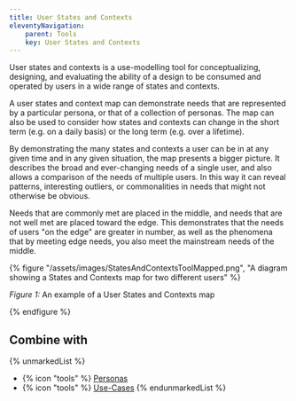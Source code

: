```yaml
---
title: User States and Contexts
eleventyNavigation:
    parent: Tools
    key: User States and Contexts
---
```


User states and contexts is a use-modelling tool for conceptualizing, designing, and evaluating the ability of a design
to be consumed and operated by users in a wide range of states and contexts.

A user states and context map can demonstrate needs that are represented by a particular persona, or that of a
collection of personas. The map can also be used to consider how states and contexts can change in the short term (e.g.
on a daily basis) or the long term (e.g. over a lifetime).

By demonstrating the many states and contexts a user can be in at any given time and in any given situation, the map
presents a bigger picture. It describes the broad and ever-changing needs of a single user, and also allows a comparison
of the needs of multiple users. In this way it can reveal patterns, interesting outliers, or commonalities in needs that
might not otherwise be obvious.

Needs that are commonly met are placed in the middle, and needs that are not well met are placed toward the edge. This
demonstrates that the needs of users "on the edge" are greater in number, as well as the phenomena that by meeting edge
needs, you also meet the mainstream needs of the middle.

{% figure "/assets/images/StatesAndContextsToolMapped.png", "A diagram showing a States and Contexts map for two different
users" %}

*Figure 1:* An example of a User States and Contexts map

{% endfigure %}

## Combine with

{% unmarkedList %}
* {% icon "tools" %} [Personas](../../tools/personas/)
* {% icon "tools" %} [Use-Cases](../../tools/use-cases/)
{% endunmarkedList %}
